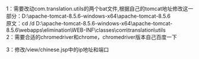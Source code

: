 1：需要改动com.translation.utils的两个bat文件,根据自己的tomcat地址修改这一部分：D:\apache-tomcat-8.5.6-windows-x64\apache-tomcat-8.5.6\
  原文：cd /d D:\apache-tomcat-8.5.6-windows-x64\apache-tomcat-8.5.6\webapps\elimination\WEB-INF\classes\com\translation\utils\
2：需要合适的chromedriver和chrome，chromedriver版本自己百度一下

3：修改/view/chinese.jsp中的ip地址和端口
